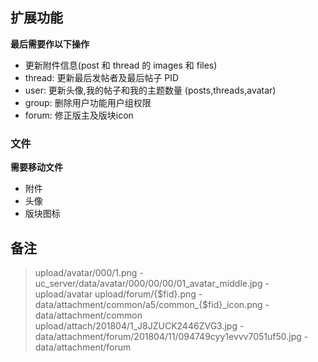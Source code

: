 ## 扩展功能

**最后需要作以下操作**
- 更新附件信息(post 和 thread 的 images 和 files)
- thread: 更新最后发帖者及最后帖子 PID
- user: 更新头像,我的帖子和我的主题数量 (posts,threads,avatar)
- group: 删除用户功能用户组权限
- forum: 修正版主及版块icon

### 文件
**需要移动文件**   
- 附件
- 头像
- 版块图标

## 备注
> upload/avatar/000/1.png - uc_server/data/avatar/000/00/00/01_avatar_middle.jpg - upload/avatar
> upload/forum/{$fid}.png - data/attachment/common/a5/common_{$fid}_icon.png - data/attachment/common
> upload/attach/201804/1_J8JZUCK2446ZVG3.jpg - data/attachment/forum/201804/11/094749cyy1evvv7051uf50.jpg - data/attachment/forum